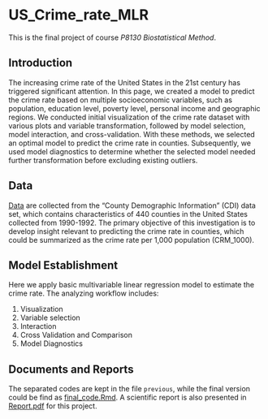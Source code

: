 # US_Crime_rate_MLR
This is the final project of course *P8130 Biostatistical Method*.

## Introduction
The increasing crime rate of the United States in the 21st century has triggered significant attention. In this page, we created a model to predict the crime rate based on multiple socioeconomic variables, such as population, education level, poverty level, personal income and geographic regions. We conducted initial visualization of the crime rate dataset with various plots and variable transformation, followed by model selection, model interaction, and cross-validation. With these methods, we selected an optimal model to predict the crime rate in counties. Subsequently, we used model diagnostics to determine whether the selected model needed further transformation before excluding existing outliers.

## Data
[Data](./data/cdi.csv) are collected from the “County Demographic Information” (CDI) data set, which contains characteristics of 440 counties in the United States collected from 1990-1992. The primary objective of this investigation is to develop insight relevant to predicting the crime rate in counties, which could be summarized as the crime rate per 1,000 population (CRM_1000). 

## Model Establishment
Here we apply basic multivariable linear regression model to estimate the crime rate. The analyzing workflow includes:
1. Visualization
2. Variable selection
3. Interaction
4. Cross Validation and Comparison
5. Model Diagnostics

## Documents and Reports
The separated codes are kept in the file `previous`, while the final version could be find as [final_code.Rmd](./final_code.Rmd). A scientific report is also presented in [Report.pdf](./Report.pdf) for this project.
